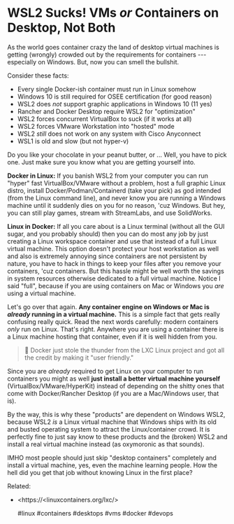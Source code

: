 # WSL2 Sucks! VMs *or* Containers on Desktop, Not Both

As the world goes container crazy the land of desktop virtual machines
is getting (wrongly) crowded out by the requirements for containers ---
especially on Windows. But, now you can smell the bullshit.

Consider these facts:

* Every single Docker-ish container must run in Linux somehow
* Windows 10 is still required for OSEE certification (for good reason)
* WSL2 does *not* support graphic applications in Windows 10 (11 yes)
* Rancher and Docker Desktop require WSL2 for "optimization"
* WSL2 forces concurrent VirtualBox to suck (if it works at all)
* WSL2 forces VMware Workstation into "hosted" mode
* WSL2 *still* does not work on any system with Cisco Anyconnect
* WSL1 is old and slow (but not hyper-v)

Do you like your chocolate in your peanut butter, or ... Well, you have
to pick one. Just make sure you know what you are getting yourself into.

**Docker in Linux:** If you banish WSL2 from your computer you can run
"hyper" fast VirtualBox/VMware without a problem, host a full graphic
Linux distro, install Docker/Podman/Containerd (take your pick) as god
intended (from the Linux command line), and never know you are running a
Windows machine until it suddenly dies on you for no reason, 'cuz
Windows. But hey, you can still play games, stream with StreamLabs, and
use SolidWorks.

**Linux in Docker:** If all you care about is a Linux terminal (without
all the GUI sugar, and you probably should) then you can do most any job
by just creating a Linux workspace container and use that instead of a
full Linux virtual machine. This option doesn't protect your host
workstation as well and also is extremely annoying since containers are
not persistent by nature, you have to hack in things to keep your files
after you remove your containers, 'cuz containers. But this hassle might
be well worth the savings in system resources otherwise dedicated to a
full virtual machine. Notice I said "full", because if you are using
containers on Mac or Windows you *are* using a virtual machine.

Let's go over that again. **Any container engine on Windows or Mac is
*already* running in a virtual machine.** This is a simple fact that
gets really confusing really quick. Read the next words carefully:
modern containers *only* run on Linux. That's right. Anywhere you are
using a container there is a Linux machine hosting that container, even
if it is well hidden from you. 

> 🤬
> Docker just stole the thunder from the LXC Linux project and got all
> the credit by making it "user friendly."

Since you are *already* required to get Linux on your computer to run
containers you might as well **just install a better virtual machine
yourself** (VirtualBox/VMware/HyperKit) instead of depending on the shitty
ones that come with Docker/Rancher Desktop (if you are a Mac/Windows
user, that is). 

By the way, this is why these "products" are dependent on Windows WSL2,
because WSL2 *is* a Linux virtual machine that Windows ships with its
old and busted operating system to attract the Linux/container crowd. It
is perfectly fine to just say know to these products and the (broken)
WSL2 and install a real virtual machine instead (as oxymoronic as that
sounds).

IMHO most people should just skip "desktop containers" completely and
install a virtual machine, yes, even the machine learning people. How
the hell did you get that job without knowing Linux in the first place?

Related:

* <https://<linuxcontainers.org/lxc/>

    #linux #containers #desktops #vms #docker #devops
